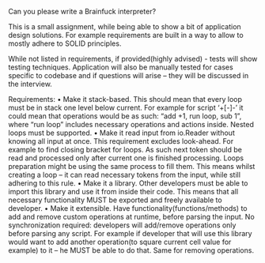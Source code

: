 Can you please write a Brainfuck interpreter?
 
This is a small assignment, while being able to show a bit of application design solutions.
For example requirements are built in a way to allow to mostly adhere to SOLID principles.
 
While not listed in requirements, if provided(highly advised) - tests will show testing techniques.
Application will also be manually tested for cases specific to codebase and if questions will arise – they will be discussed in the interview.
 
Requirements:
•             Make it stack-based.
This should mean that every loop must be in stack one level below current.
For example for script ‘+[-]-’ it could mean that operations would be as such: “add +1, run loop, sub 1”, where “run loop” includes necessary operations and actions inside.
Nested loops must be supported.
•             Make it read input from io.Reader without knowing all input at once.
This requirement excludes look-ahead. For example to find closing bracket for loops.
As such next token should be read and processed only after current one is finished processing.
Loops preparation might be using the same process to fill them. This means whilst creating a loop – it can read necessary tokens from the input, while still adhering to this rule.
•             Make it a library.
Other developers must be able to import this library and use it from inside their code.
This means that all necessary functionality MUST be exported and freely available to developer.
•             Make it extensible.
Have functionality(functions/methods) to add and remove custom operations at runtime, before parsing the input.
No synchronization required: developers will add/remove operations only before parsing any script.
For example if developer that will use this library would want to add another operation(to square current cell value for example) to it – he MUST be able to do that. Same for removing operations.